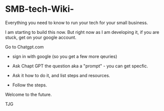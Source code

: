 # SMB-tech-Wiki-
Everything you need to know to run your tech for your small business. 

I am starting to build this now. But right now as I am developing it, if you are stuck, get on your google account. 

Go to Chatgpt.com
- sign in with google (so you get a few more qeuries)
- Ask Chapt GPT the question aka a "prompt" - you can get specfic.
- Ask it how to do it, and list steps and resources.

- Follow the steps.

Welcome to the future. 

TJG
